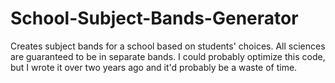 # School-Subject-Bands-Generator
Creates subject bands for a school based on students' choices. All sciences are guaranteed to be in separate bands.
I could probably optimize this code, but I wrote it over two years ago and it'd probably be a waste of time.
